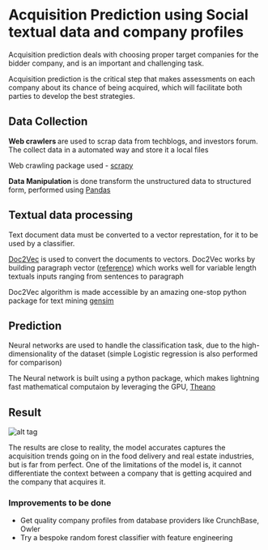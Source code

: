 <h1> Acquisition Prediction using Social textual data and company profiles </h1>

<p>Acquisition prediction deals with choosing proper target companies for the bidder company, and is an important and challenging task. </p>

<p>Acquisition prediction is the critical step that makes assessments on each company about its chance of being acquired, which will facilitate both parties to develop the best strategies.</p>

<h2> Data Collection </h2>

<p><strong> Web crawlers </strong> are used to scrap data from techblogs, and investors forum. The collect data in a automated way and store it a local files </p>

<p> Web crawling package used - <a href="http://scrapy.org/"> scrapy </a></p> 

<p><strong> Data Manipulation </strong>is done transform the unstructured data to structured form, performed using <a href="http://pandas.pydata.org/">Pandas</a></p>

<h2> Textual data processing </h2>

<p>Text document data must be converted to a vector represtation, for it to be used by a classifier. </p>

<a href="https://radimrehurek.com/gensim/models/doc2vec.html">Doc2Vec</a> is used to convert the documents to vectors. Doc2Vec works by building paragraph vector (<a href="https://cs.stanford.edu/~quocle/paragraph_vector.pdf">reference</a>) which works well for variable length textuals inputs ranging from sentences to paragraph </p>
<p>Doc2Vec algorithm is made accessible by an amazing one-stop python package for text mining <a href="https://radimrehurek.com/gensim/">gensim</a></p>

<h2> Prediction </h2>

<p>Neural networks are used to handle the classification task, due to the high-dimensionality of the dataset (simple Logistic regression is also performed for comparison) </p>
<p>The Neural network is built using a python package, which makes lightning fast mathematical computaion by leveraging the GPU, <a href="http://deeplearning.net/software/theano/"> Theano </a> </p>

<h2> Result </h2>

![alt tag](https://raw.githubusercontent.com/username/projectname/branch/path/to/img.png)

<p>The results are close to reality, the model accurates captures the acquisition trends going on in the food delivery and real estate industries, but is far from perfect.
One of the limitations of the model is, it cannot differentiate the context between a company that is getting acquired and the company that acquires it. </p>

<h3>Improvements to be done </h3>
<ul>
<li>Get quality company profiles from database providers like CrunchBase, Owler </li>
<li>Try a bespoke random forest classifier with feature engineering </li>

 
